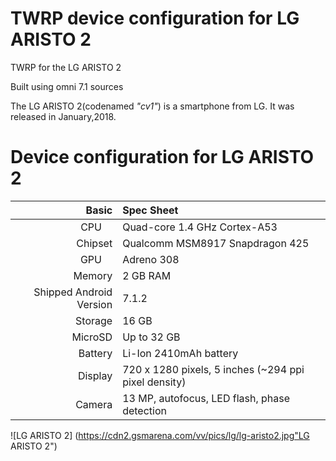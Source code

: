 # TWRP device configuration for LG ARISTO 2
TWRP for the LG ARISTO 2

Built using omni 7.1 sources



The LG ARISTO 2(codenamed _"cv1"_) is a smartphone from LG.
It was released in January,2018.

Device configuration for LG ARISTO 2
========================================

Basic   | Spec Sheet
-------:|:-------------------------
CPU     | Quad-core 1.4 GHz Cortex-A53
Chipset | Qualcomm MSM8917 Snapdragon 425
GPU     | Adreno 308
Memory  | 2 GB RAM
Shipped Android Version | 7.1.2
Storage | 16 GB
MicroSD | Up to 32 GB
Battery | Li-Ion 2410mAh battery
Display | 720 x 1280 pixels, 5 inches (~294 ppi pixel density)
Camera  | 13 MP, autofocus, LED flash, phase detection 


![LG ARISTO 2]
(https://cdn2.gsmarena.com/vv/pics/lg/lg-aristo2.jpg"LG ARISTO 2")
 

